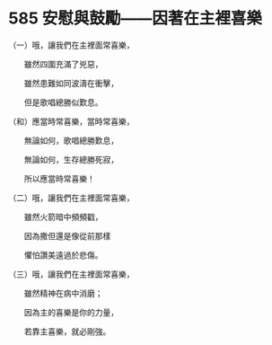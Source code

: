 # 585 安慰與鼓勵——因著在主裡喜樂

（一）哦，讓我們在主裡面常喜樂，

　　雖然四圍充滿了兇惡，

　　雖然患難如同波濤在衝擊，

　　但是歌唱總勝似歎息。

（和）應當時常喜樂，當時常喜樂，

　　無論如何，歌唱總勝歎息，

　　無論如何，生存總勝死寂，

　　所以應當時常喜樂！

（二）哦，讓我們在主裡面常喜樂，

　　雖然火箭暗中頻頻戳，

　　因為撒但還是像從前那樣

　　懼怕讚美遠過於悲傷。

（三）哦，讓我們在主裡面常喜樂，

　　雖然精神在病中消磨；

　　因為主的喜樂是你的力量，

　　若靠主喜樂，就必剛強。

